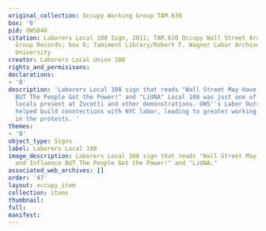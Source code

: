 ```yaml
---
original_collection: Occupy Working Group TAM.630
box: '6'
pid: OWS048
citation: Laborers Local 108 Sign, 2011; TAM.630 Occupy Wall Street Archives Working
  Group Records; box 6; Tamiment Library/Robert F. Wagner Labor Archives, New York
  University
creator: Laborers Local Union 108
rights_and_permisisons:
declarations:
- '8'
description: 'Laborers Local 108 sign that reads "Wall Street May Have Money and Influence
  BUT The People Got the Power!" and "LiUNA" Local 108 was just one of many union
  locals present at Zucotti and other demonstrations. OWS''s Labor Outreach Commitee
  helped build conntections with NYC labor, leading to greater working class participation
  in the protests. '
themes:
- '8'
object_type: Signs
label: Laborers Local 108
image_description: Laborers Local 108 sign that reads "Wall Street May Have Money
  and Influence BUT The People Got the Power!" and "LiUNA."
associated_web_archives: []
order: '47'
layout: occupy_item
collection: items
thumbnail:
full:
manifest:
---
```

